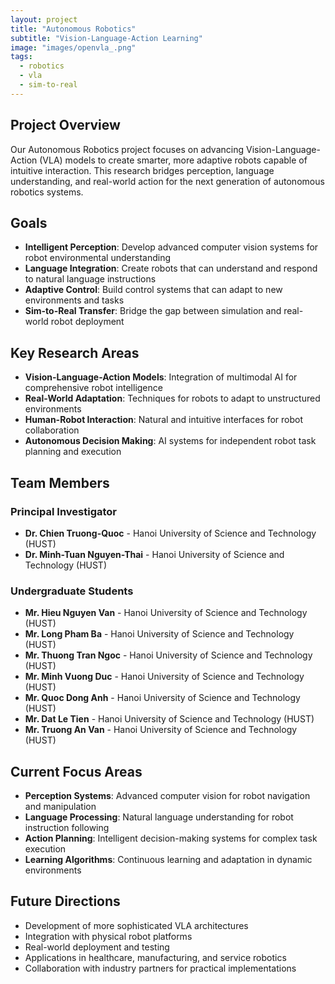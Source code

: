 ```yaml
---
layout: project
title: "Autonomous Robotics"
subtitle: "Vision-Language-Action Learning"
image: "images/openvla_.png"
tags:
  - robotics
  - vla
  - sim-to-real
---
```


## Project Overview

Our Autonomous Robotics project focuses on advancing Vision-Language-Action (VLA) models to create smarter, more adaptive robots capable of intuitive interaction. This research bridges perception, language understanding, and real-world action for the next generation of autonomous robotics systems.

## Goals

- **Intelligent Perception**: Develop advanced computer vision systems for robot environmental understanding
- **Language Integration**: Create robots that can understand and respond to natural language instructions
- **Adaptive Control**: Build control systems that can adapt to new environments and tasks
- **Sim-to-Real Transfer**: Bridge the gap between simulation and real-world robot deployment

## Key Research Areas

- **Vision-Language-Action Models**: Integration of multimodal AI for comprehensive robot intelligence
- **Real-World Adaptation**: Techniques for robots to adapt to unstructured environments
- **Human-Robot Interaction**: Natural and intuitive interfaces for robot collaboration
- **Autonomous Decision Making**: AI systems for independent robot task planning and execution

## Team Members

### Principal Investigator
- **Dr. Chien Truong-Quoc** - Hanoi University of Science and Technology (HUST)
- **Dr. Minh-Tuan Nguyen-Thai** - Hanoi University of Science and Technology (HUST)

### Undergraduate Students
- **Mr. Hieu Nguyen Van** - Hanoi University of Science and Technology (HUST)
- **Mr. Long Pham Ba** - Hanoi University of Science and Technology (HUST)
- **Mr. Thuong Tran Ngoc** - Hanoi University of Science and Technology (HUST)
- **Mr. Minh Vuong Duc** - Hanoi University of Science and Technology (HUST)
- **Mr. Quoc Dong Anh** - Hanoi University of Science and Technology (HUST)
- **Mr. Dat Le Tien** - Hanoi University of Science and Technology (HUST)
- **Mr. Truong An Van** - Hanoi University of Science and Technology (HUST)

## Current Focus Areas

- **Perception Systems**: Advanced computer vision for robot navigation and manipulation
- **Language Processing**: Natural language understanding for robot instruction following
- **Action Planning**: Intelligent decision-making systems for complex task execution
- **Learning Algorithms**: Continuous learning and adaptation in dynamic environments

## Future Directions

- Development of more sophisticated VLA architectures
- Integration with physical robot platforms
- Real-world deployment and testing
- Applications in healthcare, manufacturing, and service robotics
- Collaboration with industry partners for practical implementations
